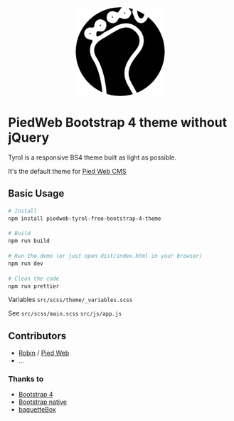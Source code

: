 
<p align="center"><a href="https://dev.piedweb.com">
<img src="https://raw.githubusercontent.com/PiedWeb/piedweb-devoluix-theme/master/src/img/logo_title.png" width="200" height="200" alt="Open Source Package" />
</a></p>

# PiedWeb Bootstrap 4 theme without jQuery

Tyrol is a responsive BS4 theme built as light as possible.

It's the default theme for [Pied Web CMS](https://github.com/PiedWeb/CMS)

## Basic Usage

```bash
# Install
npm install piedweb-tyrol-free-bootstrap-4-theme

# Build
npm run build

# Run the demo (or just open dist/index.html in your browser)
npm run dev

# Clean the code
npm run prettier
```

Variables
`src/scss/theme/_variables.scss`

See
`src/scss/main.scss`
`src/js/app.js`


## Contributors

* [Robin](https://www.robin-d.fr/) / [Pied Web](https://piedweb.com)
* ...


### Thanks to

* [Bootstrap 4](https://github.com/twbs/bootstrap)
* [Bootstrap native](https://github.com/thednp/bootstrap.native)
* [baguetteBox](https://github.com/feimosi/baguetteBox.js)
